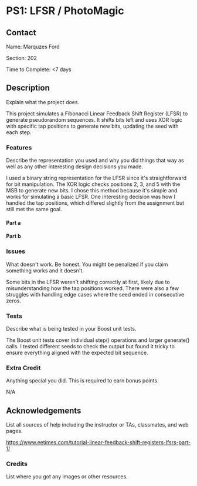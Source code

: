 # PS1: LFSR / PhotoMagic

## Contact
Name: Marquzes Ford

Section: 202

Time to Complete: <7 days


## Description
Explain what the project does.

This project simulates a Fibonacci Linear Feedback Shift Register (LFSR) to generate pseudorandom sequences. It shifts bits left and uses XOR logic with specific tap positions to generate new bits, updating the seed with each step.

### Features
Describe the representation you used and why you did things that way as well as any other interesting design decisions you made.

I used a binary string representation for the LFSR since it's straightforward for bit manipulation. The XOR logic checks positions 2, 3, and 5 with the MSB to generate new bits. I chose this method because it's simple and works for simulating a basic LFSR. One interesting decision was how I handled the tap positions, which differed slightly from the assignment but still met the same goal.

#### Part a

#### Part b

### Issues
What doesn't work.  Be honest.  You might be penalized if you claim something works and it doesn't.

Some bits in the LFSR weren't shifting correctly at first, likely due to misunderstanding how the tap positions worked. There were also a few struggles with handling edge cases where the seed ended in consecutive zeros.

### Tests
Describe what is being tested in your Boost unit tests.

The Boost unit tests cover individual step() operations and larger generate() calls. I tested different seeds to check the output but found it tricky to ensure everything aligned with the expected bit sequence.

### Extra Credit
Anything special you did. This is required to earn bonus points.

N/A

## Acknowledgements
List all sources of help including the instructor or TAs, classmates, and web pages.

https://www.eetimes.com/tutorial-linear-feedback-shift-registers-lfsrs-part-1/

### Credits
List where you got any images or other resources.

